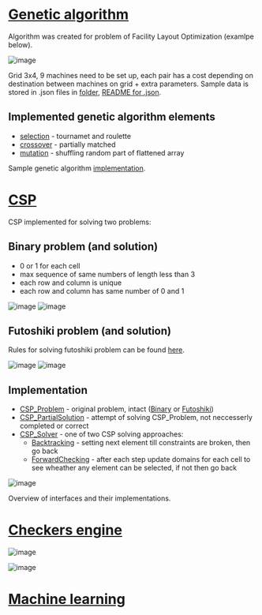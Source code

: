 # [Genetic algorithm](E1)
Algorithm was created for problem of Facility Layout Optimization (examlpe below).

![image](https://user-images.githubusercontent.com/61067969/166144399-a3c3b088-5d77-4708-be16-4461b9816118.png)

Grid 3x4, 9 machines need to be set up, each pair has a cost depending on destination between machines on grid + extra parameters. Sample data is stored in .json files in [folder](flo_dane_v1.2), [README for .json](flo_dane_v1.2/README.pdf).

## Implemented genetic algorithm elements
- [selection](E1/src/zad2/Selection.java) - tournamet and roulette
- [crossover](E1/src/zad2/Crossover.java) - partially matched
- [mutation](E1/src/zad2/Mutation.java) - shuffling random part of flattened array

Sample genetic algorithm [implementation](E1/src/GeneticAlgorithm.java).

# [CSP](E2)
CSP implemented for solving two problems:
## Binary problem (and solution)
- 0 or 1 for each cell
- max sequence of same numbers of length less than 3
- each row and column is unique
- each row and column has same number of 0 and 1

![image](https://user-images.githubusercontent.com/61067969/166144568-c14062ca-f384-4ba3-bdf1-bda149fd2225.png)
![image](https://user-images.githubusercontent.com/61067969/166144580-b1c12903-078c-4d6b-99d2-58c9a98f06ed.png)

## Futoshiki problem (and solution)
Rules for solving futoshiki problem can be found [here](https://www.puzzlemix.com/rules-futoshiki.php).

![image](https://user-images.githubusercontent.com/61067969/166144515-57727c76-966a-41a1-a406-4f900bffc528.png)
![image](https://user-images.githubusercontent.com/61067969/166144537-0fea7585-b7d7-44f6-b981-2ede5034bdc5.png)

## Implementation
- [CSP_Problem](E2/src/CSP_Problem.java) - original problem, intact ([Binary](E2/src/Binary_Problem.java) or [Futoshiki](E2/src/Futoshiki_Problem.java))
- [CSP_PartialSolution](E2/src/CSP_PartialSolution.java) - attempt of solving CSP_Problem, not neccesserly completed or correct
- [CSP_Solver](E2/src/CSP_Solver.java) - one of two CSP solving approaches:
  - [Backtracking](E2/src/CSP_SolverBacktracking.java) - setting next element till constraints are broken, then go back
  - [ForwardChecking](E2/src/CSP_SolverForwardChecking.java) - after each step update domains for each cell to see wheather any element can be selected, if not then go back

![image](https://user-images.githubusercontent.com/61067969/174037630-6d2573a6-6853-4aaa-b843-6684b5b9cc7e.png)

Overview of interfaces and their implementations.


# [Checkers engine](E3)

![image](https://user-images.githubusercontent.com/61067969/166144316-3f26bd5e-9e7f-476e-9615-474e5ae7f4c9.png)

![image](https://user-images.githubusercontent.com/61067969/167789960-915d5e3c-cbb5-401d-a24f-75815a27535b.png)

# [Machine learning](E4)
